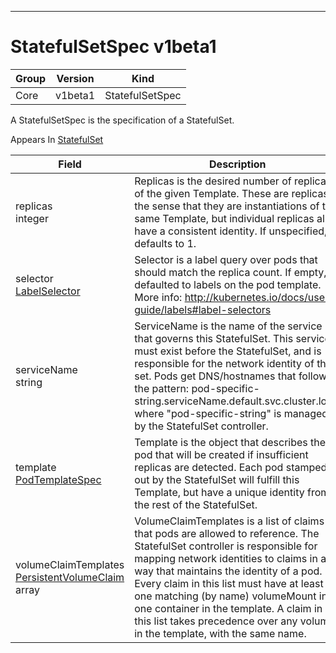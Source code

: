 

-----------
# StatefulSetSpec v1beta1



Group        | Version     | Kind
------------ | ---------- | -----------
Core | v1beta1 | StatefulSetSpec







A StatefulSetSpec is the specification of a StatefulSet.

<aside class="notice">
Appears In <a href="#statefulset-v1beta1">StatefulSet</a> </aside>

Field        | Description
------------ | -----------
replicas <br /> integer | Replicas is the desired number of replicas of the given Template. These are replicas in the sense that they are instantiations of the same Template, but individual replicas also have a consistent identity. If unspecified, defaults to 1.
selector <br /> [LabelSelector](#labelselector-unversioned) | Selector is a label query over pods that should match the replica count. If empty, defaulted to labels on the pod template. More info: http://kubernetes.io/docs/user-guide/labels#label-selectors
serviceName <br /> string | ServiceName is the name of the service that governs this StatefulSet. This service must exist before the StatefulSet, and is responsible for the network identity of the set. Pods get DNS/hostnames that follow the pattern: pod-specific-string.serviceName.default.svc.cluster.local where "pod-specific-string" is managed by the StatefulSet controller.
template <br /> [PodTemplateSpec](#podtemplatespec-v1) | Template is the object that describes the pod that will be created if insufficient replicas are detected. Each pod stamped out by the StatefulSet will fulfill this Template, but have a unique identity from the rest of the StatefulSet.
volumeClaimTemplates <br /> [PersistentVolumeClaim](#persistentvolumeclaim-v1) array | VolumeClaimTemplates is a list of claims that pods are allowed to reference. The StatefulSet controller is responsible for mapping network identities to claims in a way that maintains the identity of a pod. Every claim in this list must have at least one matching (by name) volumeMount in one container in the template. A claim in this list takes precedence over any volumes in the template, with the same name.







